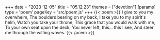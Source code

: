 +++
date = "2023-12-05"
title = "05.12.23"
themes = ["devotion"]
[params]
  type = 'poem'
  pageKey = 'src/poem.js'
+++
{{< poem >}}
I give to you my overwhelm,
The boulders bearing on my back,
I take you to my spirit's helm,
Watch you take your throne,
This grace that you would walk with me,
To your own seat upon the deck,
You never left, this... this I see,
And steer me through the wilting waves.
{{< /poem >}}